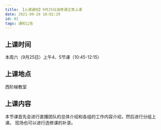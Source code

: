```yaml
---
title: 【上课通知】9月25日选修课正常上课
date: 2021-09-20 18:02:29
id: 01
tags: 通知公告
---
```

## 上课时间
本周六（9月25日）上午4、5节课（10:45-12:15）
## 上课地点
西阶梯教室
## 上课内容
本节课首先会进行直播团队的总体介绍和各组的工作内容介绍，然后进行分组上课。
现场也可以进行选修课的补录。
